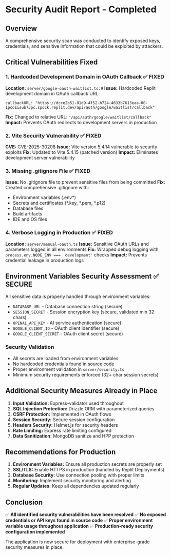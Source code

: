 # Security Audit Report - Completed

## Overview
A comprehensive security scan was conducted to identify exposed keys, credentials, and sensitive information that could be exploited by attackers.

## Critical Vulnerabilities Fixed

### 1. Hardcoded Development Domain in OAuth Callback ✅ FIXED
**Location:** `server/google-oauth-waitlist.ts:9`
**Issue:** Hardcoded Replit development domain in OAuth callback URL
```
callbackURL: "https://dcce2b51-81d9-4f52-b724-4633b7613eaa-00-1pco1isub73pc.spock.replit.dev/api/auth/google/waitlist/callback"
```
**Fix:** Changed to relative URL: `"/api/auth/google/waitlist/callback"`
**Impact:** Prevents OAuth redirects to development servers in production

### 2. Vite Security Vulnerability ✅ FIXED
**CVE:** CVE-2025-30208
**Issue:** Vite version 5.4.14 vulnerable to security exploits
**Fix:** Updated to Vite 5.4.15 (patched version)
**Impact:** Eliminates development server vulnerability

### 3. Missing .gitignore File ✅ FIXED
**Issue:** No .gitignore file to prevent sensitive files from being committed
**Fix:** Created comprehensive .gitignore with:
- Environment variables (.env*)
- Secrets and certificates (*.key, *.pem, *.p12)
- Database files
- Build artifacts
- IDE and OS files

### 4. Verbose Logging in Production ✅ FIXED
**Location:** `server/manual-oauth.ts`
**Issue:** Sensitive OAuth URLs and parameters logged in all environments
**Fix:** Wrapped debug logging with `process.env.NODE_ENV === 'development'` checks
**Impact:** Prevents credential leakage in production logs

## Environment Variables Security Assessment ✅ SECURE

All sensitive data is properly handled through environment variables:

- `DATABASE_URL` - Database connection string (secure)
- `SESSION_SECRET` - Session encryption key (secure, validated min 32 chars)
- `OPENAI_API_KEY` - AI service authentication (secure)
- `GOOGLE_CLIENT_ID` - OAuth client identifier (secure)
- `GOOGLE_CLIENT_SECRET` - OAuth client secret (secure)

### Security Validation
- All secrets are loaded from environment variables
- No hardcoded credentials found in source code
- Proper environment validation in `server/security.ts`
- Minimum security requirements enforced (32+ char session secrets)

## Additional Security Measures Already in Place

1. **Input Validation:** Express-validator used throughout
2. **SQL Injection Protection:** Drizzle ORM with parameterized queries
3. **CSRF Protection:** Implemented in OAuth flows
4. **Session Security:** Secure session configuration
5. **Headers Security:** Helmet.js for security headers
6. **Rate Limiting:** Express rate limiting configured
7. **Data Sanitization:** MongoDB sanitize and HPP protection

## Recommendations for Production

1. **Environment Variables:** Ensure all production secrets are properly set
2. **SSL/TLS:** Enable HTTPS in production (handled by Replit Deployments)
3. **Database Security:** Use connection pooling with proper limits
4. **Monitoring:** Implement security monitoring and alerting
5. **Regular Updates:** Keep all dependencies updated regularly

## Conclusion

✅ **All identified security vulnerabilities have been resolved**
✅ **No exposed credentials or API keys found in source code**
✅ **Proper environment variable usage throughout application**
✅ **Production-ready security configuration implemented**

The application is now secure for deployment with enterprise-grade security measures in place.